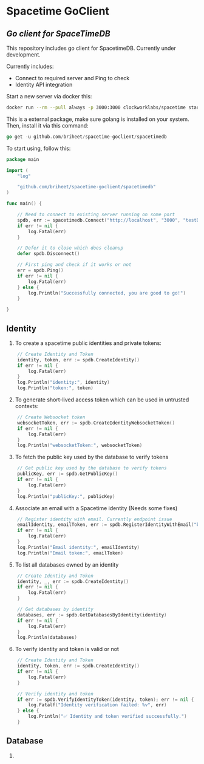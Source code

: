 # Spacetime GoClient

## _Go client for SpaceTimeDB_

This repository includes go client for SpacetimeDB. Currently under development.

Currently includes:

- Connect to required server and Ping to check
- Identity API integration

Start a new server via docker this:

```bash
docker run --rm --pull always -p 3000:3000 clockworklabs/spacetime start
```

This is a external package, make sure golang is installed on your system. Then, install it via this command:

```go
go get -u github.com/briheet/spacetime-goclient/spacetimedb
```

To start using, follow this:

```go
package main

import (
	"log"

	"github.com/briheet/spacetime-goclient/spacetimedb"
)

func main() {

	// Need to connect to existing server running on some port
	spdb, err := spacetimedb.Connect("http://localhost", "3000", "testDB")
	if err != nil {
		log.Fatal(err)
	}

	// Defer it to close which does cleanup
	defer spdb.Disconnect()

	// First ping and check if it works or not
	err = spdb.Ping()
	if err != nil {
		log.Fatal(err)
	} else {
		log.Println("Successfully connected, you are good to go!")
	}

}
```

## Identity

1. To create a spacetime public identities and private tokens:

```go
	// Create Identity and Token
	identity, token, err := spdb.CreateIdentity()
	if err != nil {
		log.Fatal(err)
	}
	log.Println("identity:", identity)
	log.Println("token:", token)
```

2. To generate short-lived access token which can be used in untrusted contexts:

```go
	// Create Websocket token
	websocketToken, err := spdb.CreateIdentityWebsocketToken()
	if err != nil {
		log.Fatal(err)
	}
	log.Println("websocketToken:", websocketToken)
```

3. To fetch the public key used by the database to verify tokens

```go
	// Get public key used by the database to verify tokens
	publicKey, err := spdb.GetPublicKey()
	if err != nil {
		log.Fatal(err)
	}
	log.Println("publicKey:", publicKey)
```

4. Associate an email with a Spacetime identity (Needs some fixes)

```go
	// Register identity with email. Currently endpoint issue
	emailIdentity, emailToken, err := spdb.RegisterIdentityWithEmail("briheetyadav@gmail.com")
	if err != nil {
		log.Fatal(err)
	}
	log.Println("Email identity:", emailIdentity)
	log.Println("Email token:", emailToken)
```

5. To list all databases owned by an identity

```go
	// Create Identity and Token
	identity, _, err := spdb.CreateIdentity()
	if err != nil {
		log.Fatal(err)
	}

	// Get databases by identity
	databases, err := spdb.GetDatabasesByIdentity(identity)
	if err != nil {
		log.Fatal(err)
	}
	log.Println(databases)
```

6. To verify identity and token is valid or not

```go
	// Create Identity and Token
	identity, token, err := spdb.CreateIdentity()
	if err != nil {
		log.Fatal(err)
	}

	// Verify identity and token
	if err := spdb.VerifyIdentityToken(identity, token); err != nil {
		log.Fatalf("Identity verification failed: %v", err)
	} else {
		log.Println("✅ Identity and token verified successfully.")
	}
```

## Database

1. 
